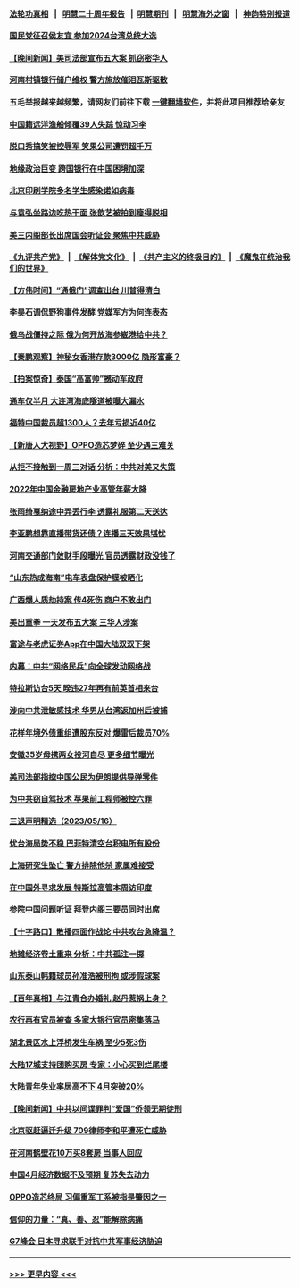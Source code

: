 #### [法轮功真相](https://github.com/gfw-breaker/truth/blob/master/README.md?t=0) &nbsp;&nbsp;|&nbsp;&nbsp; [明慧二十周年报告](https://github.com/gfw-breaker/mh-reports/blob/master/README.md?t=0) &nbsp;&nbsp;|&nbsp;&nbsp;[明慧期刊](https://github.com/gfw-breaker/mh-qikan) &nbsp;&nbsp;|&nbsp;&nbsp; [明慧海外之窗](https://github.com/gfw-breaker/mh-news/blob/master/README.md?t=0) &nbsp;&nbsp;|&nbsp;&nbsp; [神韵特别报道](https://github.com/gfw-breaker/mh-news/blob/master/shenyun.md?t=0)
#### [国民党征召侯友宜 参加2024台湾总统大选](../pages/nsc413/n13998622.md?t=05171843) 
#### [【晚间新闻】美司法部宣布五大案 抓窃密华人](../pages/nsc413/n13998792.md?t=05171843) 
#### [河南村镇银行储户维权 警方施放催泪瓦斯驱散](../pages/nsc413/n13998750.md?t=05171843) 
#### 五毛举报越来越频繁，请网友们前往下载 [一键翻墙软件](https://github.com/gfw-breaker/ssr-accounts)，并将此项目推荐给亲友
#### [中国籍远洋渔船倾覆39人失踪 惊动习李](../pages/nsc413/n13998726.md?t=05171843) 
#### [脱口秀搞笑被控辱军 笑果公司遭罚超千万](../pages/nsc413/n13998728.md?t=05171843) 
#### [地缘政治巨变 跨国银行在中国困境加深](../pages/nsc413/n13998642.md?t=05171843) 
#### [北京印刷学院多名学生感染诺如病毒](../pages/nsc413/n13998633.md?t=05171843) 
#### [与袁弘坐路边吃热干面 张歆艺被拍到瘦得脱相](../pages/nsc413/n13998430.md?t=05171843) 
#### [美三内阁部长出席国会听证会 聚焦中共威胁](../pages/nsc413/n13998498.md?t=05171843) 
#### [《九评共产党》](https://github.com/begood0513/9ping.md/blob/master/README.md) &nbsp;|&nbsp; [《解体党文化》](../../../../jtdwh.md/blob/master/README.md)  &nbsp;|&nbsp; [《共产主义的终极目的》](../../../../gczydzjmd.md/blob/master/README.md) &nbsp;|&nbsp; [《魔鬼在统治我们的世界》](../../../../mgztzwmdsj.md/blob/master/README.md) 
#### [【方伟时间】“通俄门”调查出台 川普得清白](../pages/nsc413/n13998481.md?t=05171843) 
#### [李昊石调侃野狗事件发酵 党媒军方为何连表态](../pages/nsc413/n13998499.md?t=05171843) 
#### [俄乌战僵持之际 俄为何开放海参崴港给中共？](../pages/nsc413/n13998109.md?t=05171843) 
#### [【秦鹏观察】神秘女香港存款3000亿 隐形富豪？](../pages/nsc413/n13998472.md?t=05171843) 
#### [【拍案惊奇】泰国“高富帅”撼动军政府](../pages/nsc413/n13998434.md?t=05171843) 
#### [通车仅半月 大连湾海底隧道被曝大漏水](../pages/nsc413/n13998395.md?t=05171843) 
#### [福特中国裁员超1300人？去年亏损近40亿](../pages/nsc413/n13998435.md?t=05171843) 
#### [【新唐人大视野】OPPO造芯梦碎 至少遇三难关](../pages/nsc413/n13998213.md?t=05171843) 
#### [从拒不接触到一周三对话 分析：中共对美又失策](../pages/nsc413/n13988279.md?t=05171843) 
#### [2022年中国金融房地产业高管年薪大降](../pages/nsc413/n13998296.md?t=05171843) 
#### [张雨绮戛纳途中弄丢行李 透露礼服第二天送达](../pages/nsc413/n13998384.md?t=05171843) 
#### [李亚鹏想靠直播带货还债？连播三天效果堪忧](../pages/nsc413/n13998337.md?t=05171843) 
#### [河南交通部门敛财手段曝光 官员透露财政没钱了](../pages/nsc413/n13998389.md?t=05171843) 
#### [“山东热成海南”电车表盘保护膜被晒化](../pages/nsc413/n13998342.md?t=05171843) 
#### [广西爆人质劫持案 传4死伤 商户不敢出门](../pages/nsc413/n13998283.md?t=05171843) 
#### [美出重拳 一天发布五大案 三华人涉案](../pages/nsc413/n13998350.md?t=05171843) 
#### [富途与老虎证券App在中国大陆双双下架](../pages/nsc413/n13998258.md?t=05171843) 
#### [内幕：中共“网络民兵”向全球发动网络战](../pages/nsc413/n13997555.md?t=05171843) 
#### [特拉斯访台5天 暌违27年再有前英首相来台](../pages/nsc413/n13998148.md?t=05171843) 
#### [涉向中共泄敏感技术 华男从台湾返加州后被捕](../pages/nsc413/n13998300.md?t=05171843) 
#### [花样年境外债重组遭股东反对 爆雷后裁员70%](../pages/nsc413/n13998243.md?t=05171843) 
#### [安徽35岁母携两女投河自尽 更多细节曝光](../pages/nsc413/n13998266.md?t=05171843) 
#### [美司法部指控中国公民为伊朗提供导弹零件](../pages/nsc413/n13998292.md?t=05171843) 
#### [为中共窃自驾技术 苹果前工程师被控六罪](../pages/nsc413/n13998287.md?t=05171843) 
#### [三退声明精选（2023/05/16）](../pages/nsc413/n13998285.md?t=05171843) 
#### [忧台海局势不稳 巴菲特清空台积电所有股份](../pages/nsc413/n13998249.md?t=05171843) 
#### [上海研究生坠亡 警方排除他杀 家属难接受](../pages/nsc413/n13998204.md?t=05171843) 
#### [在中国外寻求发展 特斯拉高管本周访印度](../pages/nsc413/n13998252.md?t=05171843) 
#### [参院中国问题听证 拜登内阁三要员同时出席](../pages/nsc413/n13998154.md?t=05171843) 
#### [【十字路口】散播四面作战论 中共攻台急降温？](../pages/nsc413/n13998217.md?t=05171843) 
#### [地摊经济卷土重来 分析：中共孤注一掷](../pages/nsc413/n13998101.md?t=05171843) 
#### [山东泰山韩籍球员孙准浩被刑拘 或涉假球案](../pages/nsc413/n13998018.md?t=05171843) 
#### [【百年真相】与江青合办婚礼 赵丹惹祸上身？](../pages/nsc413/n13997574.md?t=05171843) 
#### [农行再有官员被查 多家大银行官员密集落马](../pages/nsc413/n13998108.md?t=05171843) 
#### [湖北景区水上浮桥发生车祸  至少5死3伤](../pages/nsc413/n13998074.md?t=05171843) 
#### [大陆17城支持团购买房 专家：小心买到烂尾楼](../pages/nsc413/n13998024.md?t=05171843) 
#### [大陆青年失业率居高不下 4月突破20%](../pages/nsc413/n13998023.md?t=05171843) 
#### [【晚间新闻】中共以间谍罪判“爱国”侨领无期徒刑](../pages/nsc413/n13998014.md?t=05171843) 
#### [北京驱赶逼迁升级 709律师李和平遭死亡威胁](../pages/nsc413/n13997919.md?t=05171843) 
#### [在河南鹤壁花10万买8套房 当事人回应](../pages/nsc413/n13997911.md?t=05171843) 
#### [中国4月经济数据不及预期 复苏失去动力](../pages/nsc413/n13997904.md?t=05171843) 
#### [OPPO造芯终局 习偏重军工系被指是肇因之一](../pages/nsc413/n13997811.md?t=05171843) 
#### [信仰的力量：“真、善、忍”能解除病痛](../pages/nsc413/n13997788.md?t=05171843) 
#### [G7峰会 日本寻求联手对抗中共军事经济胁迫](../pages/nsc413/n13997863.md?t=05171843) 

----
#### [ >>> 更早内容 <<< ](../indexes/nsc413-earlier.md)
